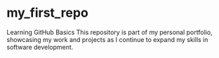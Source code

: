 # my_first_repo
Learning GitHub Basics
This repository is part of my personal portfolio, showcasing my work and projects as I continue to expand my skills in software development.
